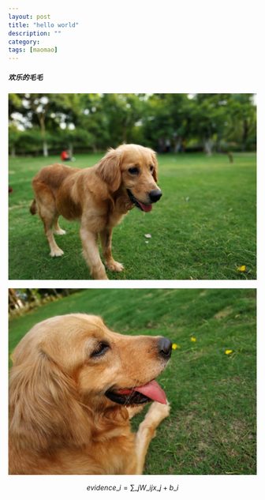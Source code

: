 ```yaml
---
layout: post
title: "hello world"
description: ""
category: 
tags: [maomao]
---
```



##### 欢乐的毛毛

![maomao1](/pic/maomao/maomao1.jpg)

![maomao2](/pic/maomao/maomao2.jpg)







$$ evidence\_{i}=\sum\_{j}W\_{ij}x\_{j}+b\_{i} $$